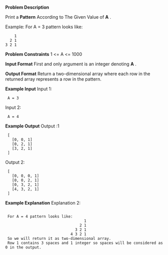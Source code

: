 **Problem Description**

Print a **Pattern** According to The Given Value of **A** .

Example: For A = 3 pattern looks like:

```
    1
  2 1
3 2 1
```

**Problem Constraints**
1 <= A <= 1000

**Input Format**
First and only argument is an integer denoting **A** .

**Output Format**
Return a two-dimensional array where each row in the returned array represents a row in the pattern.

**Example Input**
Input 1:

```
 A = 3
```

Input 2:

```
 A = 4
```

**Example Output**
Output :1

```
 [
   [0, 0, 1]
   [0, 2, 1]
   [3, 2, 1]
 ]
```

Output 2:

```
 [
   [0, 0, 0, 1]
   [0, 0, 2, 1]
   [0, 3, 2, 1]
   [4, 3, 2, 1]
 ]
```

**Example Explanation**
Explanation 2:

```

 For A = 4 pattern looks like:
                                   1
                                 2 1
                               3 2 1
                             4 3 2 1
 So we will return it as two-dimensional array.
 Row 1 contains 3 spaces and 1 integer so spaces will be considered as 0 in the output.
```
